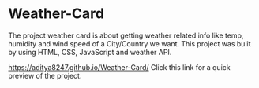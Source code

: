 # Weather-Card
The project weather card is about getting weather related info like temp, humidity and wind speed of a City/Country we want. This project was bulit by using HTML, CSS, JavaScript and weather API.

https://aditya8247.github.io/Weather-Card/   Click this link for a quick preview of the project.
